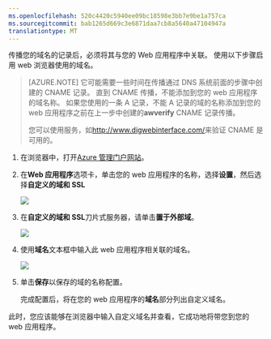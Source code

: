 ```yaml
---
ms.openlocfilehash: 520c4420c5940ee09bc18598e3bb7e9be1a757ca
ms.sourcegitcommit: bab1265d669c3e6871daa7cb8a5640a47104947a
translationtype: MT
---
```

传播您的域名的记录后，必须将其与您的 Web 应用程序中关联。 使用以下步骤启用 web 浏览器使用的域名。

> [AZURE.NOTE] 它可能需要一些时间在传播通过 DNS 系统前面的步骤中创建的 CNAME 记录。 直到 CNAME 传播，不能添加到您的 web 应用程序的域名称。 如果您使用的一条 A 记录，不能 A 记录的域的名称添加到您的 web 应用程序之前在上一步中创建的**awverify** CNAME 记录传播。
>
> 您可以使用服务，如<a href="http://www.digwebinterface.com/">http://www.digwebinterface.com/</a>来验证 CNAME 是可用的。

1. 在浏览器中，打开[Azure 管理门户网站](https://portal.azure.com)。

2. 在**Web 应用程序**选项卡，单击您的 web 应用程序的名称，选择**设置**，然后选择**自定义的域和 SSL**

    ![](./media/custom-dns-web-site/dncmntask-cname-6.png)

3. 在**自定义的域和 SSL**刀片式服务器，请单击**置于外部域**。

    ![](./media/custom-dns-web-site/dncmntask-cname-7.png)

4. 使用**域名**文本框中输入此 web 应用程序相关联的域名。

    ![](./media/custom-dns-web-site/dncmntask-cname-8.png)

5. 单击**保存**以保存的域的名称配置。

    完成配置后，将在您的 web 应用程序的**域名**部分列出自定义域名。

此时，您应该能够在浏览器中输入自定义域名并查看，它成功地将带您到您的 web 应用程序。
